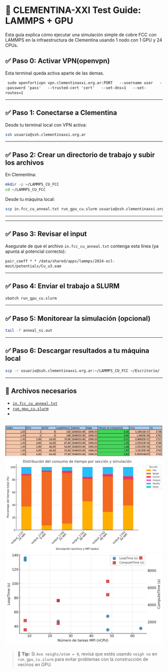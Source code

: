 # 🧪 CLEMENTINA-XXI Test Guide: LAMMPS + GPU

Esta guía explica cómo ejecutar una simulación simple de cobre FCC con LAMMPS en la infraestructura de Clementina usando 1 nodo con 1 GPU y 24 CPUs.

## ✅ Paso 0: Activar VPN(openvpn)
 Esta terminal queda activa aparte de las demas.
```
 sudo openfortivpn vpn.clementinaxxi.org.ar:PORT   --username user   --password 'pass'   --trusted-cert 'cert'   --set-dns=1   --set-routes=1

```

---
## ✅ Paso 1: Conectarse a Clementina

Desde tu terminal local con VPN activa:

```bash
ssh usuario@ssh.clementinaxxi.org.ar
```

---

## ✅ Paso 2: Crear un directorio de trabajo y subir los archivos

En Clementina:

```bash
mkdir -p ~/LAMMPS_CU_FCC
cd ~/LAMMPS_CU_FCC
```

Desde tu máquina local:

```bash
scp in.fcc_cu_anneal.txt run_gpu_cu.slurm usuario@ssh.clementinaxxi.org.ar:~/LAMMPS_CU_FCC
```

---

---

## ✅ Paso 3: Revisar el input

Asegurate de que el archivo `in.fcc_cu_anneal.txt` contenga esta línea (ya apunta al potencial correcto):

```lammps
pair_coeff * * /data/shared/apps/lammps/2024-ocl-most/potentials/Cu_u3.eam
```

---

## ✅ Paso 4: Enviar el trabajo a SLURM

```bash
sbatch run_gpu_cu.slurm
```

---

## ✅ Paso 5: Monitorear la simulación (opcional)

```bash
tail -f anneal_ni.out
```

---

## ✅ Paso 6: Descargar resultados a tu máquina local

```bash
scp -r usuario@ssh.clementinaxxi.org.ar:~/LAMMPS_CU_FCC ~/Escritorio/
```

---

## 🧩 Archivos necesarios

- [`in.fcc_cu_anneal.txt`](./in.fcc_cu_anneal.txt)
- [`run_gpu_cu.slurm`](./run_gpu_cu.slurm)
- 
![Texto alternativo](./imagen.png)
![Texto alternativo](./time_sclae.png)
![Texto alternativo](./perf.png)
---

> 🧠 **Tip:** Si `Ave neighs/atom = 0`, revisá que estés usando `neigh no` en `run_gpu_cu.slurm` para evitar problemas con la construcción de vecinos en GPU.
